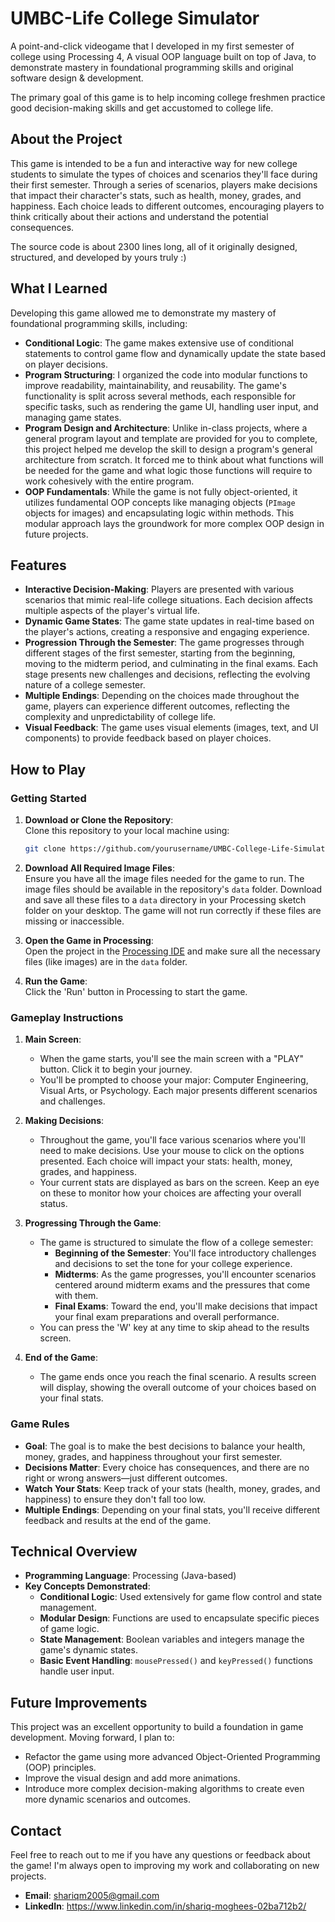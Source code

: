 # UMBC-Life College Simulator
A point-and-click videogame that I developed in my first semester of college using Processing 4, A visual OOP language built on top of Java, to demonstrate mastery in foundational programming skills and original software design & development.

The primary goal of this game is to help incoming college freshmen practice good decision-making skills and get accustomed to college life.

## About the Project

This game is intended to be a fun and interactive way for new college students to simulate the types of choices and scenarios they'll face during their first semester. Through a series of scenarios, players make decisions that impact their character's stats, such as health, money, grades, and happiness. Each choice leads to different outcomes, encouraging players to think critically about their actions and understand the potential consequences. 

The source code is about 2300 lines long, all of it originally designed, structured, and developed by yours truly :)

## What I Learned

Developing this game allowed me to demonstrate my mastery of foundational programming skills, including:
- **Conditional Logic**: The game makes extensive use of conditional statements to control game flow and dynamically update the state based on player decisions.
- **Program Structuring**: I organized the code into modular functions to improve readability, maintainability, and reusability. The game's functionality is split across several methods, each responsible for specific tasks, such as rendering the game UI, handling user input, and managing game states.
- **Program Design and Architecture**: Unlike in-class projects, where a general program layout and template are provided for you to complete, this project helped me develop the skill to design a program's general architecture from scratch. It forced me to think about what functions will be needed for the game and what logic those functions will require to work cohesively with the entire program. 
- **OOP Fundamentals**: While the game is not fully object-oriented, it utilizes fundamental OOP concepts like managing objects (`PImage` objects for images) and encapsulating logic within methods. This modular approach lays the groundwork for more complex OOP design in future projects.

## Features

- **Interactive Decision-Making**: Players are presented with various scenarios that mimic real-life college situations. Each decision affects multiple aspects of the player's virtual life.
- **Dynamic Game States**: The game state updates in real-time based on the player's actions, creating a responsive and engaging experience.
- **Progression Through the Semester**: The game progresses through different stages of the first semester, starting from the beginning, moving to the midterm period, and culminating in the final exams. Each stage presents new challenges and decisions, reflecting the evolving nature of a college semester.
- **Multiple Endings**: Depending on the choices made throughout the game, players can experience different outcomes, reflecting the complexity and unpredictability of college life.
- **Visual Feedback**: The game uses visual elements (images, text, and UI components) to provide feedback based on player choices.

## How to Play

### Getting Started
1. **Download or Clone the Repository**:  
   Clone this repository to your local machine using:
   ```bash
   git clone https://github.com/yourusername/UMBC-College-Life-Simulator.git
   ```

2. **Download All Required Image Files**:  
   Ensure you have all the image files needed for the game to run. The image files should be available in the repository's `data` folder. Download and save all these files to a `data` directory in your Processing sketch folder on your desktop. The game will not run correctly if these files are missing or inaccessible.

3. **Open the Game in Processing**:  
   Open the project in the [Processing IDE](https://processing.org/) and make sure all the necessary files (like images) are in the `data` folder.

4. **Run the Game**:  
   Click the 'Run' button in Processing to start the game.

### Gameplay Instructions

1. **Main Screen**:  
   - When the game starts, you'll see the main screen with a "PLAY" button. Click it to begin your journey.
   - You'll be prompted to choose your major: Computer Engineering, Visual Arts, or Psychology. Each major presents different scenarios and challenges.

2. **Making Decisions**:  
   - Throughout the game, you'll face various scenarios where you'll need to make decisions. Use your mouse to click on the options presented. Each choice will impact your stats: health, money, grades, and happiness.
   - Your current stats are displayed as bars on the screen. Keep an eye on these to monitor how your choices are affecting your overall status.

3. **Progressing Through the Game**:  
   - The game is structured to simulate the flow of a college semester:
     - **Beginning of the Semester**: You'll face introductory challenges and decisions to set the tone for your college experience.
     - **Midterms**: As the game progresses, you'll encounter scenarios centered around midterm exams and the pressures that come with them.
     - **Final Exams**: Toward the end, you'll make decisions that impact your final exam preparations and overall performance.
   - You can press the 'W' key at any time to skip ahead to the results screen.

4. **End of the Game**:  
   - The game ends once you reach the final scenario. A results screen will display, showing the overall outcome of your choices based on your final stats.

### Game Rules

- **Goal**: The goal is to make the best decisions to balance your health, money, grades, and happiness throughout your first semester.
- **Decisions Matter**: Every choice has consequences, and there are no right or wrong answers—just different outcomes.
- **Watch Your Stats**: Keep track of your stats (health, money, grades, and happiness) to ensure they don't fall too low.
- **Multiple Endings**: Depending on your final stats, you'll receive different feedback and results at the end of the game.

## Technical Overview

- **Programming Language**: Processing (Java-based)
- **Key Concepts Demonstrated**:
  - **Conditional Logic**: Used extensively for game flow control and state management.
  - **Modular Design**: Functions are used to encapsulate specific pieces of game logic.
  - **State Management**: Boolean variables and integers manage the game's dynamic states.
  - **Basic Event Handling**: `mousePressed()` and `keyPressed()` functions handle user input.

## Future Improvements

This project was an excellent opportunity to build a foundation in game development. Moving forward, I plan to:
- Refactor the game using more advanced Object-Oriented Programming (OOP) principles.
- Improve the visual design and add more animations.
- Introduce more complex decision-making algorithms to create even more dynamic scenarios and outcomes.

## Contact

Feel free to reach out to me if you have any questions or feedback about the game! I'm always open to improving my work and collaborating on new projects.  

- **Email**: shariqm2005@gmail.com  
- **LinkedIn**: https://www.linkedin.com/in/shariq-moghees-02ba712b2/
